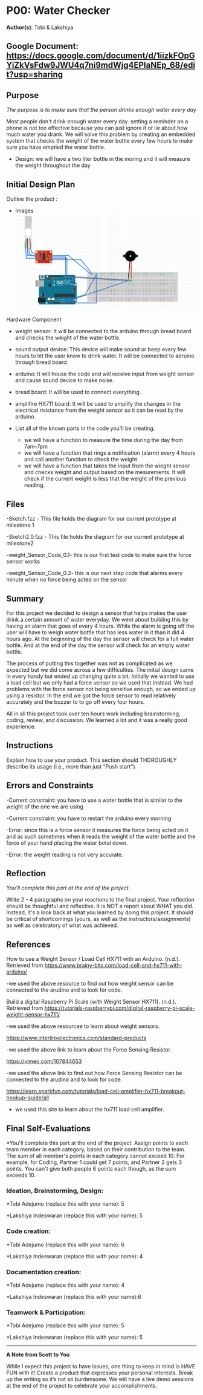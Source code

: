 # P00: Water Checker

**Author(s)**: Tobi & Lakshiya

**Google Document**: https://docs.google.com/document/d/1iizkFOpGYiZkVsFdw9JWU4q7ni9mdWjg4EPIaNEp_68/edit?usp=sharing
---
## Purpose
*The purpose is to make sure that the person drinks enough water every day*

Most people don't drink enough water every day. setting a reminder on a phone is not too effective because you can just ignore it or lie about how much water you drank. We will solve this problem by creating an embedded system that checks the weight of the water bottle every few hours to make sure you have emptied the water bottle.

- Design: we will have a two liter bottle in the moring and it will measure the weight throughout the day

## Initial Design Plan

Outline the product :

- Images
   ![image of BreadBoard](images/BreadBoard.png)
  
 Hardware Component 
  - weight sensor: It will be connected to the arduino through bread board and checks the weight of the water bottle. 
  - sound output device: This device will make sound or beep every few hours to let the user know to drink water. It will be connected to adruino through bread board.
  - arduino: It will house the code and will receive input from weight sensor and cause sound device to make noise.
  - bread board: It will be used to connect everything.
  - amplifire HX711 board: It will be used to amplify the changes in the electrical risistance from the weight sensor so it can be read by the arduino.

- List all of the known parts in the code you'll be creating.
  - we will have a function to measure the time during the day from 7am-7pm 
  - we will have a function  that rings a notification (alarm) every 4 hours and call another function to check the weight
  - we will have a function that takes the input from the wieght sensor and checks weight and output based on the mesurements. It will check if the current weight is less that the weight of the previous reading.

## Files
-Sketch.fzz - This file holds the diagram for our current prototype at milestone 1

-Sketch2.0.fzz - This file holds the diagram for our current prototype at milestone2

-weight_Sensor_Code_0.1- this is our first test code to make sure the force sensor works

-weight_Sensor_Code_0.2- this is our next step code that alarms every minute when no force being acted on the sensor

## Summary
For this project we decided to design a sensor that helps makes the user drink a certain amount of water everyday. We went about building this by having an alarm that goes of every 4 hours. While the alarm is going off the user will have to weigh water bottle that has less water in it than it did 4 hours ago. At the beginning of the day the sensor will check for a full water bottle. And at the end of the day the sensor will check for an empty water bottle.  

The process of putting this together was not as complicated as we expected but we did come across a few difficulties. The initial design came in every handy but ended up changing quite a bit. Initially we wanted to use a load cell but we only had a force sensor so we used that instead. We had problems with the force sensor not being sensitive enough, so we ended up using a resistor. In the end we got the force sensor to read relatively accurately and the buzzer to to go off every four hours.

All in all this project took over ten hours work including brainstorming, coding, review, and discussion. We learned a lot and it was a really good experience.



## Instructions
Explain how to use your product. 
This section should THOROUGHLY describe its usage (i.e., more than just "Push start").

## Errors and Constraints
-Current constraint: you have to use a water bottle that is similar to the weight of the one we are using

-Current constraint: you have to restart the arduino every morning 

-Error: since this is a force sensor it measures the force being acted on it and as such sometimes when it reads the weight of the water bottle and the force of your hand placing the water botal down.

-Error: the weight reading is not very accurate.


## Reflection
*You'll complete this part at the end of the project.*

Write 2 - 4 paragraphs on your reactions to the final project. 
Your reflection should be thoughtful and reflective. 
It is NOT a report about WHAT you did. 
Instead, it's a look back at what you learned by doing this project.
It should be critical of shortcomings (yours, as well as the instructors/assignments) 
as well as celebratory of what was achieved.

## References
How to use a Weight Sensor / Load Cell HX711 with an Arduino. (n.d.). Retrieved from https://www.brainy-bits.com/load-cell-and-hx711-with-arduino/

   -we used the above resource to find out how weight sensor can be connected to the arudino and to look for code.

Build a digital Raspberry Pi Scale (with Weight Sensor HX711). (n.d.). Retrieved from https://tutorials-raspberrypi.com/digital-raspberry-pi-scale-weight-sensor-hx711/

   -we used the above resourcee to learn about weight sensors.


https://www.interlinkelectronics.com/standard-products

   -we used the above link  to learn about the Force Sensing Resistor.

https://vimeo.com/107844653

-we used the above link to find out how Force Sensing Resistor can be connected to the arudino and to look for code.

https://learn.sparkfun.com/tutorials/load-cell-amplifier-hx711-breakout-hookup-guide/all

- we used this site to learn about the hx711 load cell amplifier.

## Final Self-Evaluations
*You'll complete this part at the end of the project. 
Assign points to each team member in each category, based on their contribution to the team. 
The sum of all member's points in each category cannot exceed 10. 
For example, for Coding, Partner 1 could get 7 points, and Partner 2 gets 3 points. 
You can't give both people 6 points each though, as the sum exceeds 10.

### Ideation, Brainstorming, Design:

*Tobi Adejumo (replace this with your name): 5

*Lakshiya Indeswaran (replace this with your name): 5

### Code creation: 

*Tobi Adejumo (replace this with your name): 6

*Lakshiya Indeswaran (replace this with your name): 4

### Documentation creation:

*Tobi Adejumo (replace this with your name): 4

*Lakshiya Indeswaran (replace this with your name):6

### Teamwork & Participation:

*Tobi Adejumo (replace this with your name): 5

*Lakshiya Indeswaran (replace this with your name): 5


---
**A Note from Scott to You**

While I expect this project to have issues, one
thing to keep in mind is HAVE FUN with it! Create a product that
expresses your personal interests. Break up the writing so it’s not so burdensome.
We will have a live demo sessions at the end of the project to celebrate your accomplishments.
